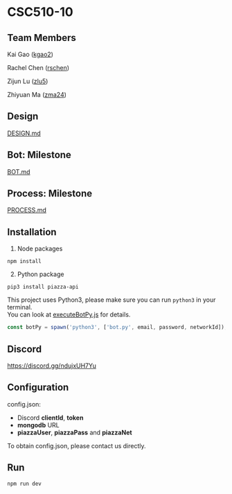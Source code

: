 # CSC510-10
## Team Members

Kai Gao ([kgao2](mailto:kgao2@ncsu.edu))

Rachel Chen ([rschen](mailto:rschen@ncsu.edu))

Zijun Lu ([zlu5](mailto:zlu5@ncsu.edu))

Zhiyuan Ma ([zma24](mailto:zma24@ncsu.edu))

## Design

[DESIGN.md](DESIGN.md)


## Bot: Milestone
[BOT.md](BOT.md)

## Process: Milestone
[PROCESS.md](PROCESS.md)

## Installation
1. Node packages
```shell
npm install
```
2. Python package  
```shell
pip3 install piazza-api
```
This project uses Python3, please make sure you can run `python3` in your terminal.  
You can look at [executeBotPy.js](/utils/executeBotPy.js) for details.
```javascript
const botPy = spawn('python3', ['bot.py', email, password, networkId]);
```


## Discord
https://discord.gg/ndujxUH7Yu

## Configuration
config.json:  
 - Discord **clientId**, **token**   
 - **mongodb** URL  
 - **piazzaUser**, **piazzaPass** and **piazzaNet**



To obtain config.json, please contact us directly.

## Run
```shell
npm run dev
```
